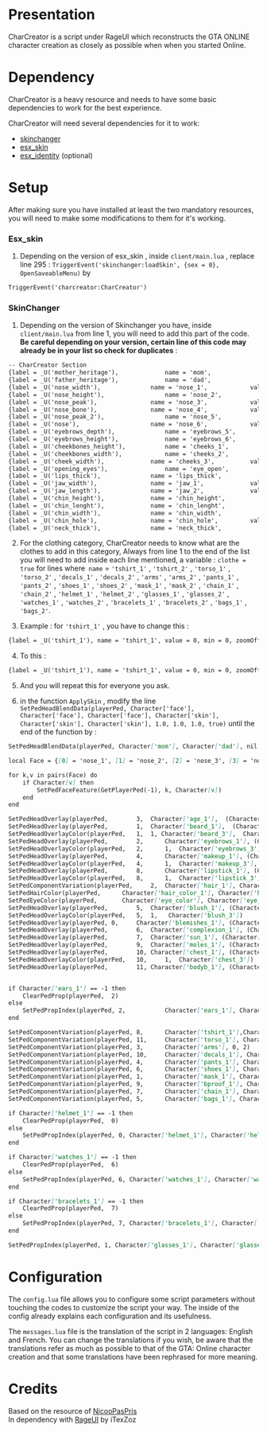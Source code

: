 # Presentation

CharCreator is a script under RageUI which reconstructs the GTA ONLINE character creation as closely as possible when when you started Online.

# Dependency

CharCreator is a heavy resource and needs to have some basic dependencies to work for the best experience.

CharCreator will need several dependencies for it to work:
- [skinchanger](https://github.com/esx-framework/skinchanger)
- [esx_skin](https://github.com/esx-framework/esx_skin)
- [esx_identity](https://github.com/esx-framework/esx_identity) (optional)

# Setup
After making sure you have installed at least the two mandatory resources, you will need to make some modifications to them for it's working.
### Esx_skin
1. Depending on the version of esx_skin , inside `client/main.lua` , replace line 295 : `TriggerEvent('skinchanger:loadSkin', {sex = 0}, OpenSaveableMenu)` by 

```markdown
TriggerEvent('charcreator:CharCreator')
```
### SkinChanger
1. Depending on the version of Skinchanger you have, inside `client/main.lua` from line 1, you will need to add this part of the code.
**Be careful depending on your version, certain line of this code may already be in your list so check for duplicates** :

```markdown
-- CharCreator Section
{label = _U('mother_heritage'), 			name = 'mom',				value = 0.0,	min = 0,	zoomOffset = 0.6,		camOffset = 0.65},
{label = _U('father_heritage'), 			name = 'dad',				value = 0.0,	min = 0,	zoomOffset = 0.6,		camOffset = 0.65},
{label = _U('nose_width'),	 			name = 'nose_1',			value = 0.0,	min = 0,	zoomOffset = 0.6,		camOffset = 0.65},
{label = _U('nose_height'), 				name = 'nose_2',			value = 0.0,	min = 0,	zoomOffset = 0.6,		camOffset = 0.65},
{label = _U('nose_peak'), 				name = 'nose_3',			value = 0.0,	min = 0,	zoomOffset = 0.6,		camOffset = 0.65},
{label = _U('nose_bone'), 				name = 'nose_4',			value = 0.0,	min = 0,	zoomOffset = 0.6,		camOffset = 0.65},
{label = _U('nose_peak_2'), 				name = 'nose_5',			value = 0.0,	min = 0,	zoomOffset = 0.6,		camOffset = 0.65},
{label = _U('nose'), 					name = 'nose_6',			value = 0.0,	min = 0,	zoomOffset = 0.6,		camOffset = 0.65},
{label = _U('eyebrows_depth'),				name = 'eyebrows_5',			value = 0.0,	min = 0,	zoomOffset = 0.4,		camOffset = 0.65},
{label = _U('eyebrows_height'),				name = 'eyebrows_6',			value = 0.0,	min = 0,	zoomOffset = 0.4,		camOffset = 0.65},
{label = _U('cheekbones_height'), 			name = 'cheeks_1',			value = 0.0,	min = 0,	zoomOffset = 0.4,		camOffset = 0.65},
{label = _U('cheekbones_width'),			name = 'cheeks_2',			value = 0.0,	min = 0,	zoomOffset = 0.4,		camOffset = 0.65},
{label = _U('cheek_width'),				name = 'cheeks_3',			value = 0.0,	min = 0,	zoomOffset = 0.4,		camOffset = 0.65},
{label = _U('opening_eyes'),				name = 'eye_open',			value = 0.0,	min = 0,	zoomOffset = 0.4,		camOffset = 0.65},
{label = _U('lips_thick'),				name = 'lips_thick',			value = 0.0,	min = 0,	zoomOffset = 0.4,		camOffset = 0.65},
{label = _U('jaw_width'),				name = 'jaw_1',				value = 0.0,	min = 0,	zoomOffset = 0.4,		camOffset = 0.65},
{label = _U('jaw_length'),				name = 'jaw_2',				value = 0.0,	min = 0,	zoomOffset = 0.4,		camOffset = 0.65},
{label = _U('chin_height'),				name = 'chin_height',			value = 0.0,	min = 0,	zoomOffset = 0.4,		camOffset = 0.65},
{label = _U('chin_lenght'),				name = 'chin_lenght',			value = 0.0,	min = 0,	zoomOffset = 0.4,		camOffset = 0.65},
{label = _U('chin_width'),				name = 'chin_width',			value = 0.0,	min = 0,	zoomOffset = 0.4,		camOffset = 0.65},
{label = _U('chin_hole'),				name = 'chin_hole',			value = 0.0,	min = 0,	zoomOffset = 0.4,		camOffset = 0.65},
{label = _U('neck_thick'),				name = 'neck_thick',			value = 0.0,	min = 0,	zoomOffset = 0.4,		camOffset = 0.65},
```

2. For the clothing category, CharCreator needs to know what are the clothes to add in this category, Always from line 1 to the end of the list you will need to add inside each line mentioned, a variable : `clothe = true` for lines where` name` =
 `'tshirt_1'` , `'tshirt_2'` , `'torso_1'` , `'torso_2'` , `'decals_1'` , `'decals_2'` , `'arms'` , `'arms_2'` , `'pants_1'` , `'pants_2'` , `'shoes_1'` , `'shoes_2'` , `'mask_1'` , `'mask_2'` , `'chain_1'` , `'chain_2'` , `'helmet_1'` , `'helmet_2'` , `'glasses_1'` , `'glasses_2'` , `'watches_1'` , `'watches_2'` , `'bracelets_1'` , `'bracelets_2'` , `'bags_1'` , `'bags_2'`.
 
3. Example : for `'tshirt_1'` , you have to change this :

```markdown
{label = _U('tshirt_1'), name = 'tshirt_1', value = 0, min = 0, zoomOffset = 0.75, camOffset = 0.15, componentId = 8},
```
4. To this :

```markdown
{label = _U('tshirt_1'), name = 'tshirt_1', value = 0, min = 0, zoomOffset = 0.75, camOffset = 0.15, componentId = 8, clothe = true},
```
5. And you will repeat this for everyone you ask.

6. in the function `ApplySkin` , modify the line `SetPedHeadBlendData(playerPed, Character['face'], Character['face'], Character['face'], Character['skin'], Character['skin'], Character['skin'], 1.0, 1.0, 1.0, true)` until the end of the function by :

```markdown
SetPedHeadBlendData(playerPed, Character['mom'], Character['dad'], nil, Character['mom'], Character['dad'], nil, Character['face'], Character['skin'], nil, true)

local Face = {[0] = 'nose_1', [1] = 'nose_2', [2] = 'nose_3', [3] = 'nose_4', [4] = 'nose_5', [5] = 'nose_6', [6] = 'eyebrows_5', [7] = 'eyebrows_6', [8] = 'cheeks_2', [9] = 'cheeks_1', [10] = 'cheeks_3', [11] = 'eye_open', [12] = 'lips_thick', [13] = 'jaw_1', [14] = 'jaw_2', [15] = 'chin_height', [16] = 'chin_lenght', [17] = 'chin_width', [18] = 'chin_hole', [19] = 'neck_thick'}

for k,v in pairs(Face) do
	if Character[v] then
		SetPedFaceFeature(GetPlayerPed(-1), k, Character[v])
	end
end

SetPedHeadOverlay(playerPed, 		3, 	Character['age_1'],  (Character['age_2'] / 10) + 0.0) 				-- Age + opacity
SetPedHeadOverlay(playerPed, 		1, 	Character['beard_1'],  (Character['beard_2'] / 10) + 0.0) 			-- Beard + opacity
SetPedHeadOverlayColor(playerPed, 	1, 	1, Character['beard_3'],  Character['beard_4'])     				-- Beard Color
SetPedHeadOverlay(playerPed, 		2,  	Character['eyebrows_1'], (Character['eyebrows_2'] / 10) + 0.0) 			-- Eyebrows + opacity
SetPedHeadOverlayColor(playerPed,  	2,  	1,  Character['eyebrows_3'],  Character['eyebrows_4'])				-- Eyebrows Color
SetPedHeadOverlay(playerPed, 		4,  	Character['makeup_1'], (Character['makeup_2'] / 10) + 0.0) 			-- Makeup + opacity
SetPedHeadOverlayColor(playerPed,  	4,  	1,  Character['makeup_3'],  Character['makeup_4'])				-- Makeup Color
SetPedHeadOverlay(playerPed,  		8,  	Character['lipstick_1'], (Character['lipstick_2'] / 10) + 0.0)			-- Lipstick + opacity
SetPedHeadOverlayColor(playerPed,  	8,  	1,  Character['lipstick_3'],  Character['lipstick_4'])				-- Lipstick Color
SetPedComponentVariation(playerPed, 	2, 	Character['hair_1'], Character['hair_2'], 2)	      				-- Hair
SetPedHairColor(playerPed, 		Character['hair_color_1'], Character['hair_color_2']) 		    			-- Hair Color
SetPedEyeColor(playerPed, 		Character['eye_color'], Character['eye_color']) 					-- Eyes Color
SetPedHeadOverlay(playerPed, 		5,	Character['blush_1'], (Character['blush_2'] / 10) + 0.0)			-- Blush + opacity
SetPedHeadOverlayColor(playerPed, 	5, 	1,   Character['blush_3'])							-- Blush Color
SetPedHeadOverlay(playerPed, 0,		Character['blemishes_1'], (Character['blemishes_2'] / 10) + 0.0)			-- Body Blemishes + opacity
SetPedHeadOverlay(playerPed, 		6,	Character['complexion_1'], (Character['complexion_2'] / 10) + 0.0)		-- Complexion + opacity
SetPedHeadOverlay(playerPed, 		7,	Character['sun_1'], (Character['sun_2'] / 10) + 0.0)				-- Sun Damage + opacity
SetPedHeadOverlay(playerPed, 		9,	Character['moles_1'], (Character['moles_2'] / 10) + 0.0)			-- Moles/Freckles + opacity
SetPedHeadOverlay(playerPed, 		10,	Character['chest_1'], (Character['chest_2'] / 10) + 0.0)			-- Chest Hair + opacity
SetPedHeadOverlayColor(playerPed, 	10, 	1,	Character['chest_3'])							-- Torso Color
SetPedHeadOverlay(playerPed, 		11,	Character['bodyb_1'], (Character['bodyb_2'] / 10) + 0.0)			-- Body Blemishes + opacity


if Character['ears_1'] == -1 then
	ClearPedProp(playerPed,  2)
else
	SetPedPropIndex(playerPed, 2, 			Character['ears_1'], Character['ears_2'], 2)               			-- Ears Accessories
end

SetPedComponentVariation(playerPed, 8,  	Character['tshirt_1'],Character['tshirt_2'], 2)     				-- Tshirt
SetPedComponentVariation(playerPed, 11, 	Character['torso_1'], Character['torso_2'], 2)      				-- torso parts
SetPedComponentVariation(playerPed, 3, 		Character['arms'], 0, 2)                             				-- torso
SetPedComponentVariation(playerPed, 10, 	Character['decals_1'], Character['decals_2'], 2)    				-- decals
SetPedComponentVariation(playerPed, 4, 		Character['pants_1'], Character['pants_2'], 2)       				-- pants
SetPedComponentVariation(playerPed, 6, 		Character['shoes_1'], Character['shoes_2'], 2)       				-- shoes
SetPedComponentVariation(playerPed, 1, 		Character['mask_1'], Character['mask_2'], 2) 						-- mask
SetPedComponentVariation(playerPed, 9, 		Character['bproof_1'], Character['bproof_2'], 2) 					-- bulletproof
SetPedComponentVariation(playerPed, 7, 		Character['chain_1'], Character['chain_2'], 2) 	    				-- chain
SetPedComponentVariation(playerPed, 5, 		Character['bags_1'], Character['bags_2'], 2) 						-- Bag

if Character['helmet_1'] == -1 then
	ClearPedProp(playerPed,  0)
else
	SetPedPropIndex(playerPed, 0, Character['helmet_1'], Character['helmet_2'], 2)              				-- Helmet
end

if Character['watches_1'] == -1 then
	ClearPedProp(playerPed,  6)
else
	SetPedPropIndex(playerPed, 6, Character['watches_1'], Character['watches_2'], 2)   
end

if Character['bracelets_1'] == -1 then
	ClearPedProp(playerPed,  7)
else
	SetPedPropIndex(playerPed, 7, Character['bracelets_1'], Character['bracelets_2'], 2)   
end

SetPedPropIndex(playerPed, 1, Character['glasses_1'], Character['glasses_2'], 2) 								-- Glasses

```

# Configuration
The `config.lua` file allows you to configure some script parameters without touching the codes to customize the script your way. The inside of the config already explains each configuration and its usefulness.

The `messages.lua` file is the translation of the script in 2 languages: English and French. You can change the translations if you wish, be aware that the translations refer as much as possible to that of the GTA: Online character creation and that some translations have been rephrased for more meaning.

# Credits
Based on the resource of [NicooPasPris](https://github.com/NicooPasPris/nicoo_charcreator)  
In dependency with [RageUI](https://github.com/iTexZoz/RageUI) by iTexZoz
